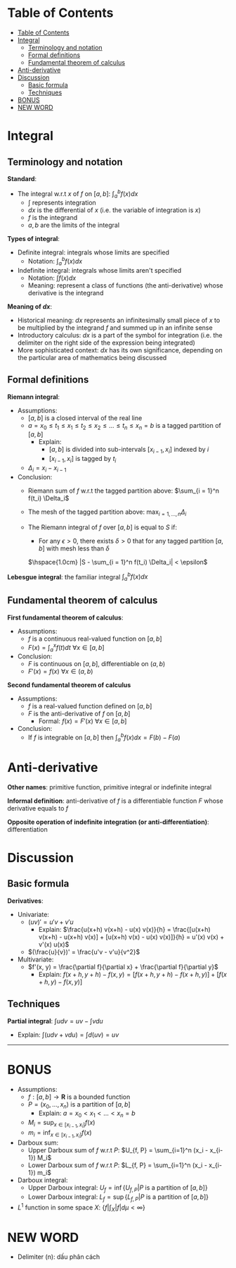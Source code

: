 <!-- TOC titleSize:1 tabSpaces:2 depthFrom:1 depthTo:6 withLinks:1 updateOnSave:1 orderedList:0 skip:0 title:1 charForUnorderedList:* -->
# Table of Contents
- [Table of Contents](#table-of-contents)
- [Integral](#integral)
  - [Terminology and notation](#terminology-and-notation)
  - [Formal definitions](#formal-definitions)
  - [Fundamental theorem of calculus](#fundamental-theorem-of-calculus)
- [Anti-derivative](#anti-derivative)
- [Discussion](#discussion)
  - [Basic formula](#basic-formula)
  - [Techniques](#techniques)
- [BONUS](#bonus)
- [NEW WORD](#new-word)
<!-- /TOC -->

# Integral
## Terminology and notation
**Standard**:
* The integral w.r.t $x$ of $f$ on $[a, b]$: $\int_a^b f(x) dx$
  * $\int$ represents integration
  * $dx$ is the differential of $x$ (i.e. the variable of integration is $x$)
  * $f$ is the integrand
  * $a, b$ are the limits of the integral

**Types of integral**:
* Definite integral: integrals whose limits are specified
  * Notation: $\int_a^b f(x) dx$
* Indefinite integral: integrals whose limits aren't specified
  * Notation: $\int f(x) dx$
  * Meaning: represent a class of functions (the anti-derivative) whose derivative is the integrand

**Meaning of $dx$**:
* Historical meaning: $dx$ represents an infinitesimally small piece of $x$ to be multiplied by the integrand $f$ and summed up in an infinite sense
* Introductory calculus: $dx$ is a part of the symbol for integration (i.e. the delimiter on the right side of the expression being integrated)
* More sophisticated context: $dx$ has its own significance, depending on the particular area of mathematics being discussed

## Formal definitions
**Riemann integral**:
* Assumptions:
  * $[a, b]$ is a closed interval of the real line
  * $a = x_0 \leq t_1 \leq x_1 \leq t_2 \leq x_2 \leq ... \leq t_n \leq x_n = b$ is a tagged partition of $[a, b]$
    * Explain:
      * $[a, b]$ is divided into sub-intervals $[x_{i-1}, x_i]$ indexed by $i$
      * $[x_{i-1}, x_i]$ is tagged by $t_i$
  * $\Delta_i = x_i - x_{i-1}$
* Conclusion:
  * Riemann sum of $f$ w.r.t the tagged partition above: $\sum_{i = 1}^n f(t_i) \Delta_i$
  * The mesh of the tagged partition above: $\max_{i = 1, ..., n} \Delta_i$
  * The Riemann integral of $f$ over $[a, b]$ is equal to $S$ if:
    * For any $\epsilon > 0$, there exists $\delta > 0$ that for any tagged partition $[a, b]$ with mesh less than $\delta$
    
    $\hspace{1.0cm} |S - \sum_{i = 1}^n f(t_i) \Delta_i| < \epsilon$

**Lebesgue integral**: the familiar integral $\int_a^b f(x) dx$

## Fundamental theorem of calculus
**First fundamental theorem of calculus**:
* Assumptions:
  * $f$ is a continuous real-valued function on $[a, b]$
  * $F(x) = \int_a^x f(t) dt$ $\forall x \in [a, b]$
* Conclusion:
  * $F$ is continuous on $[a, b]$, differentiable on $(a, b)$
  * $F'(x) = f(x)$ $\forall x \in (a, b)$

**Second fundamental theorem of calculus**
* Assumptions:
  * $f$ is a real-valued function defined on $[a, b]$
  * $F$ is the anti-derivative of $f$ on $[a, b]$
    * Formal: $f(x) = F'(x)$ $\forall x \in [a, b]$
* Conclusion:
  * If $f$ is integrable on $[a, b]$ then $\int_a^b f(x) dx = F(b) - F(a)$

# Anti-derivative
**Other names**: primitive function, primitive integral or indefinite integral

**Informal definition**: anti-derivative of $f$ is a differentiable function $F$ whose derivative equals to $f$

**Opposite operation of indefinite integration (or anti-differentiation)**: differentiation

# Discussion
## Basic formula
**Derivatives**:
* Univariate:
  * $(uv)' = u'v + v'u$
    * Explain: $\frac{u(x+h) v(x+h) - u(x) v(x)}{h} = \frac{[u(x+h) v(x+h) - u(x+h) v(x)] + [u(x+h) v(x) - u(x) v(x)]}{h} = u'(x) v(x) + v'(x) u(x)$
  * $(\frac{u}{v})' = \frac{u'v - v'u}{v^2}$
* Multivariate:
  * $f'(x, y) = \frac{\partial f}{\partial x} + \frac{\partial f}{\partial y}$
    * Explain: $f(x+h, y+h) - f(x, y) = [f(x+h, y+h) - f(x+h, y)] + [f(x+h, y) - f(x, y)]$

## Techniques
**Partial integral**: $\int u dv = u v - \int v du$
* Explain: $\int (u dv + v du) = \int d(uv) = uv$

---

# BONUS
* Assumptions:
  * $f: [a, b] \to \textbf{R}$ is a bounded function
  * $P = (x_0, ..., x_n)$ is a partition of $[a, b]$
    * Explain: $a = x_0 < x_1 < ... < x_n = b$
  * $M_i = \sup_{x \in [x_{i-1}, x_i]} f(x)$
  * $m_i = \inf_{x \in [x_{i-1}, x_i]} f(x)$
* Darboux sum:
  * Upper Darboux sum of $f$ w.r.t $P$: $U_{f, P} = \sum_{i=1}^n (x_i - x_{i-1}) M_i$
  * Lower Darboux sum of $f$ w.r.t $P$: $L_{f, P} = \sum_{i=1}^n (x_i - x_{i-1}) m_i$
* Darboux integral:
  * Upper Darboux integral: $U_f = \inf \{U_{f, P}|P$ is a partition of $[a, b]\}$
  * Lower Darboux integral: $L_f = \sup \{L_{f, P}|P$ is a partition of $[a, b]\}$
* $L^1$ function in some space $X$: $\{f|\int_X |f| d\mu < \infty\}$

# NEW WORD
* Delimiter (n): dấu phân cách